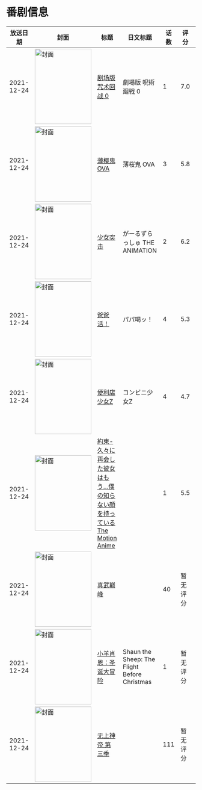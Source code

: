# 番剧信息

|放送日期|封面|标题|日文标题|话数|评分|评分人数|
|---|---|---|---|---|---|---|
|2021-12-24|<img src="//lain.bgm.tv/pic/cover/c/14/be/331559_Cib1m.jpg" alt="封面" style="width:150px;height:200px;object-fit:cover;">|[剧场版 咒术回战 0](https://bangumi.tv/subject/331559)|劇場版 呪術廻戦 0|1|7.0|5030人评分|
|2021-12-24|<img src="//lain.bgm.tv/pic/cover/c/96/7c/349519_QqrtW.jpg" alt="封面" style="width:150px;height:200px;object-fit:cover;">|[薄樱鬼 OVA](https://bangumi.tv/subject/349519)|薄桜鬼 OVA|3|5.8|32人评分|
|2021-12-24|<img src="/img/no_icon_subject.png" alt="封面" style="width:150px;height:200px;object-fit:cover;">|[少女突击](https://bangumi.tv/subject/351898)|がーるずらっしゅ THE ANIMATION|2|6.2|324人评分|
|2021-12-24|<img src="/img/no_icon_subject.png" alt="封面" style="width:150px;height:200px;object-fit:cover;">|[爸爸活！](https://bangumi.tv/subject/354288)|パパ喝ッ！|4|5.3|154人评分|
|2021-12-24|<img src="/img/no_icon_subject.png" alt="封面" style="width:150px;height:200px;object-fit:cover;">|[便利店少女Z](https://bangumi.tv/subject/354745)|コンビニ少女Z|4|4.7|130人评分|
|2021-12-24|<img src="/img/no_icon_subject.png" alt="封面" style="width:150px;height:200px;object-fit:cover;">|[約束-久々に再会した彼女はもう…僕の知らない顔を持っている The Motion Anime](https://bangumi.tv/subject/363253)||1|5.5|12人评分|
|2021-12-24|<img src="//lain.bgm.tv/pic/cover/c/d8/fe/364856_peZlM.jpg" alt="封面" style="width:150px;height:200px;object-fit:cover;">|[真武巅峰](https://bangumi.tv/subject/364856)||40|暂无评分|少于10人评分|
|2021-12-24|<img src="//lain.bgm.tv/pic/cover/c/43/01/435489_TftbV.jpg" alt="封面" style="width:150px;height:200px;object-fit:cover;">|[小羊肖恩：圣诞大冒险](https://bangumi.tv/subject/435489)|Shaun the Sheep: The Flight Before Christmas|1|暂无评分|少于10人评分|
|2021-12-24|<img src="//lain.bgm.tv/pic/cover/c/65/2a/466773_RAwbk.jpg" alt="封面" style="width:150px;height:200px;object-fit:cover;">|[无上神帝 第三季](https://bangumi.tv/subject/466773)||111|暂无评分|少于10人评分|
